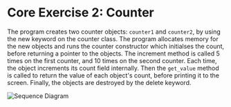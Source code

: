 Core Exercise 2: Counter
========================

The program creates two counter objects: `counter1` and `counter2`, by using the new keyword on the counter class.
The program allocates memory for the new objects and runs the counter constructor which initialses the count, before returning a pointer to the objects. The increment method is called 5 times on the first counter, and 10 times on the second counter. Each time, the object increments its count field internally. Then the `get_value` method is called to return the value of each object's count, before printing it to the screen. Finally, the objects are destroyed by the delete keyword.

![Sequence Diagram](https://raw.github.com/adammw/hit3172/master/lab01/core_exercises/counter/sequence_diagram.png)